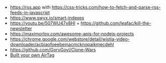 - https://rss.app with https://css-tricks.com/how-to-fetch-and-parse-rss-feeds-in-javascript
- https://www.swyx.io/smart-indexes
- https://youtu.be/507WU47x8HI + https://github.com/leafac/kill-the-newsletter
- https://maximorlov.com/awesome-apis-for-nodejs-projects
- https://chrome.google.com/webstore/detail/wistia-video-downloader/acbiaofoeebeinacmcknopaikmecdehl
- https://github.com/GorvGoyl/Clone-Wars
- [Built your own AirTag](https://github.com/seemoo-lab/openhaystack)
